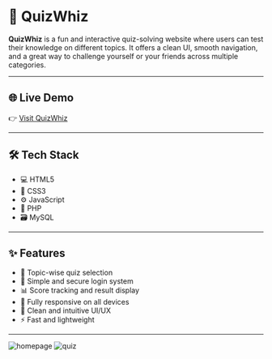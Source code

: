 # 🧠 QuizWhiz

**QuizWhiz** is a fun and interactive quiz-solving website where users can test their knowledge on different topics. It offers a clean UI, smooth navigation, and a great way to challenge yourself or your friends across multiple categories.

---

## 🌐 Live Demo

👉 [Visit QuizWhiz](https://quizwhiz2025.netlify.app/)

---

## 🛠️ Tech Stack

- 💻 HTML5  
- 🎨 CSS3  
- ⚙️ JavaScript  
- 🐘 PHP  
- 🗃️ MySQL  

---

## ✨ Features

- 📝 Topic-wise quiz selection  
- 🔐 Simple and secure login system  
- 📊 Score tracking and result display  
- 📱 Fully responsive on all devices  
- 🎯 Clean and intuitive UI/UX  
- ⚡ Fast and lightweight

---
![homepage](https://github.com/user-attachments/assets/27843dd4-6be8-4f0a-aa85-c8ec125cad25)
![quiz](https://github.com/user-attachments/assets/bfbedf82-780f-4990-89ab-f239e4e7ede0)



